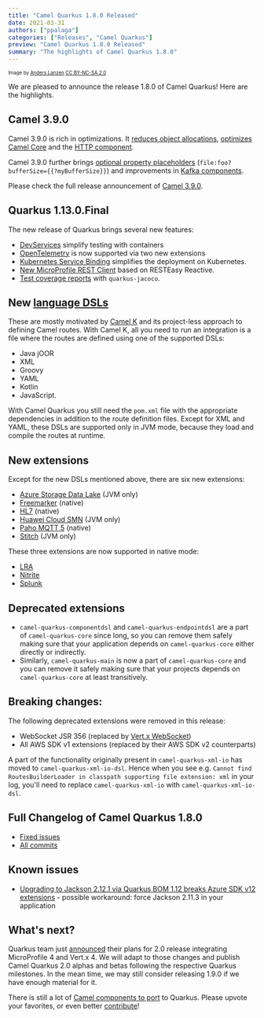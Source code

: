```yaml
---
title: "Camel Quarkus 1.8.0 Released"
date: 2021-03-31
authors: ["ppalaga"]
categories: ["Releases", "Camel Quarkus"]
preview: "Camel Quarkus 1.8.0 Released"
summary: "The highlights of Camel Quarkus 1.8.0"
---
```


<sub><sup>Image by <a href="https://www.flickr.com/photos/lanzen/5984113332">Anders Lanzen</a> <a href="https://creativecommons.org/licenses/by-nc-sa/2.0">CC BY-NC-SA 2.0</a></sup></sub>

We are pleased to announce the release 1.8.0 of Camel Quarkus! Here are the highlights.

## Camel 3.9.0

Camel 3.9.0 is rich in optimizations. It
[reduces object allocations](/blog/2021/03/Camel39-Whatsnew/#reduced-object-allocations),
[optimizes Camel Core](/blog/2021/03/Camel39-Whatsnew/#optimized-core) and
the [HTTP component](/blog/2021/03/Camel39-Whatsnew/#optimized-http-component).

Camel 3.9.0 further brings
[optional property placeholders](/blog/2021/03/Camel39-Whatsnew/#optional-property-placeholders)
(`file:foo?bufferSize={{?myBufferSize}}`)
and improvements in [Kafka components](/blog/2021/03/Camel39-Whatsnew/#kafka).

Please check the full release announcement of [Camel 3.9.0](/blog/2021/03/Camel39-Whatsnew).

## Quarkus 1.13.0.Final

The new release of Quarkus brings several new features:

* [DevServices](https://quarkus.io/blog/quarkus-1-13-0-final-released/#zero-config-setup-with-devservices) simplify testing with containers
* [OpenTelemetry](https://quarkus.io/blog/quarkus-1-13-0-final-released/#opentelemetry-extension) is now supported via two new extensions
* [Kubernetes Service Binding](https://quarkus.io/blog/quarkus-1-13-0-final-released/#kubernetes-service-binding) simplifies the deployment on Kubernetes.
* [New MicroProfile REST Client](https://quarkus.io/blog/quarkus-1-13-0-final-released/#microprofile-rest-client-based-on-resteasy-reactive) based on RESTEasy Reactive.
* [Test coverage reports](https://quarkus.io/blog/quarkus-1-13-0-final-released/#test-coverage-reports) with `quarkus-jacoco`.

## New [language DSLs](/blog/2021/03/Camel39-Whatsnew/#multi-language-dsls)

These are mostly motivated by [Camel K](/camel-k/next/)
and its project-less approach to defining Camel routes.
With Camel K, all you need to run an integration is a file where the routes are defined using one of the supported DSLs:

* Java jOOR
* XML
* Groovy
* YAML
* Kotlin
* JavaScript.
 
With Camel Quarkus you still need the `pom.xml` file with the appropriate dependencies in addition to the route definition files.
Except for XML and YAML, these DSLs are supported only in JVM mode, because they load and compile the routes at runtime.

## New extensions

Except for the new DSLs mentioned above, there are six new extensions:

* [Azure Storage Data Lake](/camel-quarkus/next/reference/extensions/azure-storage-datalake.html) (JVM only)
* [Freemarker](/camel-quarkus/next/reference/extensions/freemarker.html) (native)
* [HL7](/camel-quarkus/next/reference/extensions/hl7.html) (native)
* [Huawei Cloud SMN](/camel-quarkus/next/reference/extensions/huaweicloud-smn.html) (JVM only)
* [Paho MQTT 5](/camel-quarkus/next/reference/extensions/paho-mqtt5.html) (native)
* [Stitch](/camel-quarkus/next/reference/extensions/stitch.html) (JVM only)

These three extensions are now supported in native mode:

* [LRA](/camel-quarkus/next/reference/extensions/lra.html)
* [Nitrite](/camel-quarkus/next/reference/extensions/nitrite.html)
* [Splunk](/camel-quarkus/next/reference/extensions/splunk.html)

## Deprecated extensions

* `camel-quarkus-componentdsl` and `camel-quarkus-endpointdsl` are a part of `camel-quarkus-core`
  since long, so you can remove them safely making sure that your application depends on `camel-quarkus-core`
  either directly or indirectly.
* Similarly, `camel-quarkus-main` is now a part of `camel-quarkus-core` and you can remove it safely making
  sure that your projects depends on `camel-quarkus-core` at least transitively.

## Breaking changes:

The following deprecated extensions were removed in this release:

* WebSocket JSR 356 (replaced by [Vert.x WebSocket](/camel-quarkus/next/reference/extensions/vertx-websocket.html))
* All AWS SDK v1 extensions (replaced by their AWS SDK v2 counterparts)

A part of the functionality originally present in `camel-quarkus-xml-io` has moved to
`camel-quarkus-xml-io-dsl`. Hence when you see e.g. `Cannot find RoutesBuilderLoader in classpath supporting file extension: xml` in your log, you'll need to replace `camel-quarkus-xml-io` with `camel-quarkus-xml-io-dsl`.


## Full Changelog of Camel Quarkus 1.8.0

* [Fixed issues](/releases/q-1.8.0/)
* [All commits](https://github.com/apache/camel-quarkus/compare/1.7.0...1.8.0)

## Known issues

* [Upgrading to Jackson 2.12.1 via Quarkus BOM 1.12 breaks Azure SDK v12 extensions](https://github.com/apache/camel-quarkus/issues/2207) - possible workaround: force Jackson 2.11.3 in your application

## What's next?

Quarkus team just [announced](https://groups.google.com/g/quarkus-dev/c/oTBc0iHLxrw) their plans for 2.0 release
integrating MicroProfile 4 and Vert.x 4. We will adapt to those changes and publish Camel Quarkus 2.0 alphas and betas
following the respective Quarkus milestones.
In the mean time, we may still consider releasing 1.9.0 if we have enough material for it.

There is still a lot of [Camel components to port](https://github.com/apache/camel-quarkus/issues?q=is%3Aissue+is%3Aopen+label%3Aextension) to Quarkus.
Please upvote your favorites, or even better [contribute](/camel-quarkus/next/contributor-guide/index.html)!
